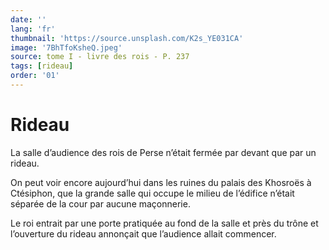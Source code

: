 ```yaml
---
date: ''
lang: 'fr'
thumbnail: 'https://source.unsplash.com/K2s_YE031CA'
image: '7BhTfoKsheQ.jpeg'
source: tome I - livre des rois - P. 237
tags: [rideau]
order: '01'
---
```


<!-- LTeX: language=fr -->

# Rideau

La salle d’audience des rois de Perse n’était fermée par devant que par un rideau.

On peut voir encore aujourd’hui dans les ruines du palais des Khosroës à Ctésiphon, que la grande salle qui occupe le milieu de l’édifice n’était séparée de la cour par aucune maçonnerie.

Le roi entrait par une porte pratiquée au fond de la salle et près du trône et l’ouverture du rideau annonçait que l’audience allait commencer.
